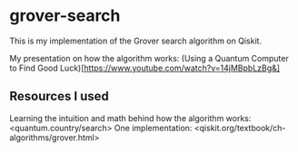 # grover-search  
  
This is my implementation of the Grover search algorithm on Qiskit.  

My presentation on how the algorithm works: (Using a Quantum Computer to Find Good Luck)[https://www.youtube.com/watch?v=14jMBpbLzBg&]
  
## Resources I used
Learning the intuition and math behind how the algorithm works: <quantum.country/search>
One implementation: <qiskit.org/textbook/ch-algorithms/grover.html>
